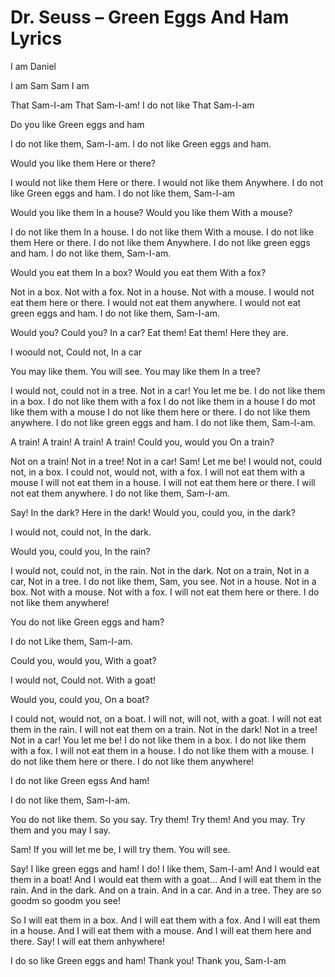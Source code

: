 # Dr. Seuss – Green Eggs And Ham Lyrics

I am Daniel

I am Sam
Sam I am

That Sam-I-am
That Sam-I-am!
I do not like
That Sam-I-am

Do you like
Green eggs and ham

I do not like them,
Sam-I-am.
I do not like
Green eggs and ham.

Would you like them
Here or there?

I would not like them
Here or there.
I would not like them
Anywhere.
I do not like
Green eggs and ham.
I do not like them,
Sam-I-am

Would you like them
In a house?
Would you like them
With a mouse?

I do not like them
In a house.
I do not like them
With a mouse.
I do not like them
Here or there.
I do not like them
Anywhere.
I do not like green eggs and ham.
I do not like them, Sam-I-am.

Would you eat them
In a box?
Would you eat them
With a fox?

Not in a box.
Not with a fox.
Not in a house.
Not with a mouse.
I would not eat them here or there.
I would not eat them anywhere.
I would not eat green eggs and ham.
I do not like them, Sam-I-am.

Would you? Could you?
In a car?
Eat them! Eat them!
Here they are.

I woould not,
Could not,
In a car

You may like them.
You will see.
You may like them
In a tree?

I would not, could not in a tree.
Not in a car! You let me be.
I do not like them in a box.
I do not like them with a fox
I do not like them in a house
I do mot like them with a mouse
I do not like them here or there.
I do not like them anywhere.
I do not like green eggs and ham.
I do not like them, Sam-I-am.

A train! A train!
A train! A train!
Could you, would you
On a train?

Not on a train! Not in a tree!
Not in a car! Sam! Let me be!
I would not, could not, in a box.
I could not, would not, with a fox.
I will not eat them with a mouse
I will not eat them in a house.
I will not eat them here or there.
I will not eat them anywhere.
I do not like them, Sam-I-am.

Say!
In the dark?
Here in the dark!
Would you, could you, in the dark?

I would not, could not,
In the dark.

Would you, could you,
In the rain?

I would not, could not, in the rain.
Not in the dark. Not on a train,
Not in a car, Not in a tree.
I do not like them, Sam, you see.
Not in a house. Not in a box.
Not with a mouse. Not with a fox.
I will not eat them here or there.
I do not like them anywhere!

You do not like
Green eggs and ham?

I do not
Like them,
Sam-I-am.

Could you, would you,
With a goat?

I would not,
Could not.
With a goat!

Would you, could you,
On a boat?

I could not, would not, on a boat.
I will not, will not, with a goat.
I will not eat them in the rain.
I will not eat them on a train.
Not in the dark! Not in a tree!
Not in a car! You let me be!
I do not like them in a box.
I do not like them with a fox.
I will not eat them in a house.
I do not like them with a mouse.
I do not like them here or there.
I do not like them anywhere!

I do not like
Green egss
And ham!

I do not like them,
Sam-I-am.

You do not like them.
So you say.
Try them! Try them!
And you may.
Try them and you may I say.

Sam!
If you will let me be,
I will try them.
You will see.

Say!
I like green eggs and ham!
I do! I like them, Sam-I-am!
And I would eat them in a boat!
And I would eat them with a goat...
And I will eat them in the rain.
And in the dark. And on a train.
And in a car. And in a tree.
They are so goodm so goodm you see!

So I will eat them in a box.
And I will eat them with a fox.
And I will eat them in a house.
And I will eat them with a mouse.
And I will eat them here and there.
Say! I will eat them anhywhere!

I do so like
Green eggs and ham!
Thank you!
Thank you,
Sam-I-am